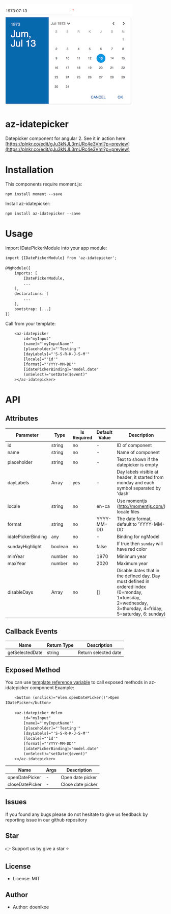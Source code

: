 ![alt tag](https://github.com/doenikoe/az-idatepicker/raw/master/screenshot.png)

# az-idatepicker
Datepicker component for angular 2. See it in action here: [https://plnkr.co/edit/gJu3kNJL3rnURc4e3Vml?p=preview](https://plnkr.co/edit/gJu3kNJL3rnURc4e3Vml?p=preview) 

# Installation
This components require moment.js:
```npm
npm install moment --save
```
Install az-idatepicker:
```npm
npm install az-idatepicker --save
```

# Usage
import IDatePickerModule into your app module:
```angularjs
import {IDatePickerModule} from 'az-idatepicker';

@NgModule({
    imports: [
        IDatePickerModule,
        ...
    ],
    declarations: [
        ...
    ],
    bootstrap: [...]
})
```
Call <az-idatepicker> from your template:
```angular2html
    <az-idatepicker
        id="myInput"
        [name]="'myInputName'"
        [placeholder]="'Testing'"
        [dayLabels]="'S-S-R-K-J-S-M'"
        [locale]="'id'"
        [format]="'YYYY-MM-DD'"
        [idatePickerBinding]="model.date"
        (onSelect)="setDate($event)"
    ></az-idatepicker>    
```

# API
## Attributes
| Parameter          	| Type           | Is Required | Default Value | Description                                                                                                                                                |
|-----------------------|----------------|-------------|---------------|------------------------------------------------------------------------------------------------------------------------------------------------------------|
| id                 	| string         | no          |      -        | ID of component                                                                                                                                            |
| name               	| string         | no          |      -        | Name of component                                                                                                                                          |
| placeholder        	| string         | no          |      -        | Text to shown if the datepicker is empty                                                                                                                   |
| dayLabels       	    | Array<string>  | yes         |      -        | Day labels visible at header, it started from monday and each symbol separated by 'dash'                                                                   |
| locale             	| string         | no          |    en-ca      | Use momentjs (http://momentjs.com/) locale files                                                                                                           |
| format             	| string         | no          |  YYYY-MM-DD   | The date format, default to 'YYYY-MM-DD'                                                                                                                   |
| idatePickerBinding 	| any            | no          |      -        | Binding for ngModel                                                                                                                                        |
| sundayHighlight       | boolean        | no          |    false      | If true then `sunday` will have red color                                                                                                                  |
| minYear               | number         | no          |     1970      | Minimum year                                                                                                                                               |
| maxYear               | number         | no          |     2020      | Maximum year                                                                                                                                               |
| disableDays           | Array<number>  | no           |     []       | Disable dates that in the defined day. Day must defined in ordered index (0=monday, 1=tuesday, 2=wednesday, 3=thursday, 4=friday, 5=saturday, 6: sunday)        |
  
## Callback Events
| Name                  | Return Type  | Description                                                                                        |
|-----------------------|--------------|----------------------------------------------------------------------------------------------------|
| getSelectedDate       | string       | Return selected date

## Exposed Method
You can use [template reference variable](https://angular.io/docs/ts/latest/guide/template-syntax.html#!#ref-vars) to call exposed methods in az-idatepicker component
Example:
```angular2html
    <button (onclick)="elem.openDatePicker()">Open IDatePicker</button>
    
    <az-idatepicker #elem
        id="myInput"
        [name]="'myInputName'"
        [placeholder]="'Testing'"
        [dayLabels]="'S-S-R-K-J-S-M'"
        [locale]="'id'"
        [format]="'YYYY-MM-DD'"
        [idatePickerBinding]="model.date"
        (onSelect)="setDate($event)"
    ></az-idatepicker>
```

| Name                  | Args  | Description           |
|-----------------------|-------|-----------------------|
| openDatePicker        | -     | Open date picker      |
| closeDatePicker       | -     | Close date picker     |

## Issues
If you found any bugs please do not hesitate to give us feedback by reporting issue in our github repository

## Star
:point_right: Support us by give a star :star: 

## License
- License: MIT

## Author 
- Author: doenikoe



